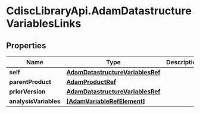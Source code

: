 # CdiscLibraryApi.AdamDatastructureVariablesLinks

## Properties

Name | Type | Description | Notes
------------ | ------------- | ------------- | -------------
**self** | [**AdamDatastructureVariablesRef**](AdamDatastructureVariablesRef.md) |  | [optional] 
**parentProduct** | [**AdamProductRef**](AdamProductRef.md) |  | [optional] 
**priorVersion** | [**AdamDatastructureVariablesRef**](AdamDatastructureVariablesRef.md) |  | [optional] 
**analysisVariables** | [**[AdamVariableRefElement]**](AdamVariableRefElement.md) |  | [optional] 


